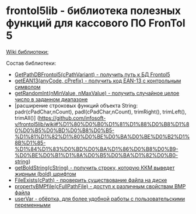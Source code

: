 # frontol5lib - библиотека полезных функций для кассового ПО FronTol 5

[Wiki библиотеки:](https://github.com/infosoft-v/frontol5lib/wiki)

Состав библиотеки:
* [GetPathDBFrontol5(cPathVariant) - получить путь к БД Frontol5](https://github.com/infosoft-v/frontol5lib/wiki#%D1%84%D1%83%D0%BD%D0%BA%D1%86%D0%B8%D1%8F-getpathdbfrontol5cpathvariant---%D0%BF%D0%BE%D0%BB%D1%83%D1%87%D0%B8%D1%82%D1%8C-%D0%BF%D1%83%D1%82%D1%8C-%D0%BA-%D0%91%D0%94-frontol5)
* [getEAN13(anyCode, cPrefix) - получить код EAN-13 с контрольным символом](https://github.com/infosoft-v/frontol5lib/wiki#%D1%84%D1%83%D0%BD%D0%BA%D1%86%D0%B8%D1%8F-getean13anycode-cprefix---%D0%BF%D0%BE%D0%BB%D1%83%D1%87%D0%B8%D1%82%D1%8C-%D0%BA%D0%BE%D0%B4-ean-13-%D1%81-%D0%BA%D0%BE%D0%BD%D1%82%D1%80%D0%BE%D0%BB%D1%8C%D0%BD%D1%8B%D0%BC-%D1%81%D0%B8%D0%BC%D0%B2%D0%BE%D0%BB%D0%BE%D0%BC)
* [getRandomInt(nMinValue, nMaxValue) - получить случайное целое число в заданном диапазоне](https://github.com/infosoft-v/frontol5lib/wiki#%D1%84%D1%83%D0%BD%D0%BA%D1%86%D0%B8%D1%8F-getrandomintnminvalue-nmaxvalue---%D0%BF%D0%BE%D0%BB%D1%83%D1%87%D0%B8%D1%82%D1%8C-%D1%81%D0%BB%D1%83%D1%87%D0%B0%D0%B9%D0%BD%D0%BE%D0%B5-%D1%86%D0%B5%D0%BB%D0%BE%D0%B5-%D1%87%D0%B8%D1%81%D0%BB%D0%BE-%D0%B2-%D0%B7%D0%B0%D0%B4%D0%B0%D0%BD%D0%BD%D0%BE%D0%BC-%D0%B4%D0%B8%D0%B0%D0%BF%D0%B0%D0%B7%D0%BE%D0%BD%D0%B5)
* [расширение строковых функций объекта String: padr(cPadChar,nCount), padl(cPadChar,nCount), trimRight(), trimLeft(), trimAll()] (https://github.com/infosoft-v/frontol5lib/wiki#%D1%80%D0%B0%D1%81%D1%88%D0%B8%D1%80%D0%B5%D0%BD%D0%B8%D0%B5-%D1%81%D1%82%D1%80%D0%BE%D0%BA%D0%BE%D0%B2%D1%8B%D1%85-%D1%84%D1%83%D0%BD%D0%BA%D1%86%D0%B8%D0%B9-%D0%BE%D0%B1%D1%8A%D0%B5%D0%BA%D1%82%D0%B0-string)
* [getBoldString(cString) - получить строку, которую ККМ выведет жирным (bold) шрифтом](https://github.com/infosoft-v/frontol5lib/wiki#%D1%84%D1%83%D0%BD%D0%BA%D1%86%D0%B8%D1%8F-getboldstringcstring---%D0%BF%D0%BE%D0%BB%D1%83%D1%87%D0%B8%D1%82%D1%8C-%D1%81%D1%82%D1%80%D0%BE%D0%BA%D1%83-%D0%BA%D0%BE%D1%82%D0%BE%D1%80%D1%83%D1%8E-%D0%9A%D0%9A%D0%9C-%D0%B2%D1%8B%D0%B2%D0%B5%D0%B4%D0%B5%D1%82-%D0%B6%D0%B8%D1%80%D0%BD%D1%8B%D0%BC-bold-%D1%88%D1%80%D0%B8%D1%84%D1%82%D0%BE%D0%BC)
* [FileExists(cPath) - проверить существование файла на диске](https://github.com/infosoft-v/frontol5lib/wiki#%D1%84%D1%83%D0%BD%D0%BA%D1%86%D0%B8%D1%8F-fileexistscpath---%D0%BF%D1%80%D0%BE%D0%B2%D0%B5%D1%80%D0%B8%D1%82%D1%8C-%D1%81%D1%83%D1%89%D0%B5%D1%81%D1%82%D0%B2%D0%BE%D0%B2%D0%B0%D0%BD%D0%B8%D0%B5-%D1%84%D0%B0%D0%B9%D0%BB%D0%B0-%D0%BD%D0%B0-%D0%B4%D0%B8%D1%81%D0%BA%D0%B5)
* [propertyBMPfile(cFullPathFile) - доступ к различным свойствам BMP файла](https://github.com/infosoft-v/frontol5lib/wiki#%D0%BA%D0%BB%D0%B0%D1%81%D1%81-propertybmpfile---%D0%B4%D0%BE%D1%81%D1%82%D1%83%D0%BF-%D0%BA-%D1%80%D0%B0%D0%B7%D0%BB%D0%B8%D1%87%D0%BD%D1%8B%D0%BC-%D1%81%D0%B2%D0%BE%D0%B9%D1%81%D1%82%D0%B2%D0%B0%D0%BC-bmp-%D1%84%D0%B0%D0%B9%D0%BB%D0%B0)
* [userVar - обёртка, для более удобной работы с пользовательскими переменными](https://github.com/infosoft-v/frontol5lib/wiki#%D0%BD%D0%B0%D0%B1%D0%BE%D1%80-%D1%84%D1%83%D0%BD%D0%BA%D1%86%D0%B8%D0%B9-%D0%BE%D0%B1%D0%B5%D1%80%D1%82%D0%BE%D0%BA-%D0%B4%D0%BB%D1%8F-%D1%83%D0%B4%D0%BE%D0%B1%D0%BD%D0%BE%D0%B9-%D1%80%D0%B0%D0%B1%D0%BE%D1%82%D1%8B-%D1%81-%D0%BF%D0%B5%D1%80%D0%B5%D0%BC%D0%B5%D0%BD%D0%BD%D1%8B%D0%BC%D0%B8-%D0%BF%D0%BE%D0%BB%D1%8C%D0%B7%D0%BE%D0%B2%D0%B0%D1%82%D0%B5%D0%BB%D1%8F)
